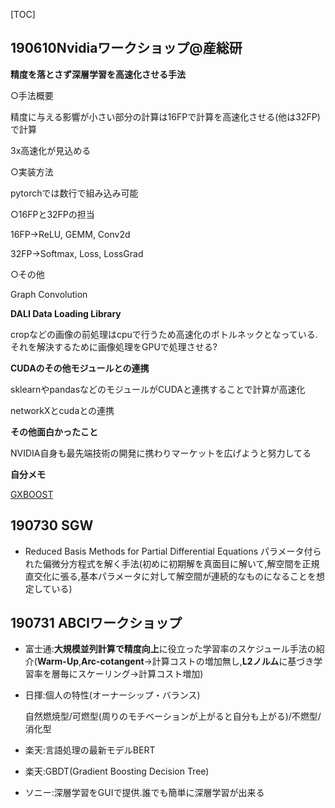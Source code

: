 [TOC]

## 190610Nvidiaワークショップ@産総研

**精度を落とさず深層学習を高速化させる手法**

○手法概要

精度に与える影響が小さい部分の計算は16FPで計算を高速化させる(他は32FP)で計算

3x高速化が見込める

○実装方法

pytorchでは数行で組み込み可能

○16FPと32FPの担当

16FP→ReLU, GEMM, Conv2d

32FP→Softmax, Loss, LossGrad

○その他

Graph Convolution



**DALI Data Loading Library**

cropなどの画像の前処理はcpuで行うため高速化のボトルネックとなっている.それを解決するために画像処理をGPUで処理させる?



**CUDAのその他モジュールとの連携**

sklearnやpandasなどのモジュールがCUDAと連携することで計算が高速化

networkXとcudaとの連携



**その他面白かったこと**

NVIDIA自身も最先端技術の開発に携わりマーケットを広げようと努力してる



**自分メモ**

[GXBOOST](https://qiita.com/yh0sh/items/1df89b12a8dcd15bd5aa)



## 190730 SGW

- Reduced Basis Methods for Partial Differential Equations
  パラメータ付られた偏微分方程式を解く手法(初めに初期解を真面目に解いて,解空間を正規直交化に張る,基本パラメータに対して解空間が連続的なものになることを想定している)



## 190731 ABCIワークショップ

* 富士通:**大規模並列計算で精度向上**に役立った学習率のスケジュール手法の紹介(**Warm-Up**,**Arc-cotangent**→計算コストの増加無し,**L2ノルム**に基づき学習率を層毎にスケーリング→計算コスト増加)

* 日揮:個人の特性(オーナーシップ・バランス)

  自然燃焼型/可燃型(周りのモチベーションが上がると自分も上がる)/不燃型/消化型

* 楽天:言語処理の最新モデルBERT

* 楽天:GBDT(Gradient Boosting Decision Tree)

* ソニー:深層学習をGUIで提供.誰でも簡単に深層学習が出来る

  





